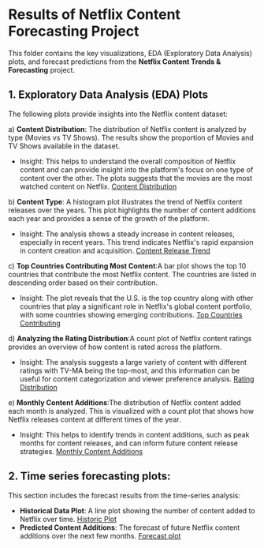 # Results of Netflix Content Forecasting Project

This folder contains the key visualizations, EDA (Exploratory Data Analysis) plots, and forecast predictions from the **Netflix Content Trends & Forecasting** project.

## 1. **Exploratory Data Analysis (EDA) Plots**

The following plots provide insights into the Netflix content dataset:

a) **Content Distribution**: The distribution of Netflix content is analyzed by type (Movies vs TV Shows). The results show the proportion of Movies and TV Shows available in the dataset. 

- Insight: This helps to understand the overall composition of Netflix content and can provide insight into the platform's focus on one type of content over the other. The plots suggests that the movies are the most watched content on Netflix.
[Content Distribution](Distribution_of_Movies_and_Tv_shows.png) 

b) **Content Type**: A histogram plot illustrates the trend of Netflix content releases over the years. This plot highlights the number of content additions each year and provides a sense of the growth of the platform.

- Insight: The analysis shows a steady increase in content releases, especially in recent years. This trend indicates Netflix's rapid expansion in content creation and acquisition.
[Content Release Trend](No._of_Netflix_content_release_over_the_years.png)

c) **Top Countries Contributing Most Content**:A bar plot shows the top 10 countries that contribute the most Netflix content. The countries are listed in descending order based on their contribution.

- Insight: The plot reveals that the U.S. is the top country along with other countries that play a significant role in Netflix's global content portfolio, with some countries showing emerging contributions.
[Top Countries Contributing](Top_10_countries_with_most_Netflix_contents.png)

d) **Analyzing the Rating Distribution**:A count plot of Netflix content ratings provides an overview of how content is rated across the platform.

- Insight: The analysis suggests a large variety of content with different ratings with TV-MA being the top-most, and this information can be useful for content categorization and viewer preference analysis.
[Rating Distribution](Distibution_of_ratings.png)

e) **Monthly Content Additions**:The distribution of Netflix content added each month is analyzed. This is visualized with a count plot that shows how Netflix releases content at different times of the year.

- Insight: This helps to identify trends in content additions, such as peak months for content releases, and can inform future content release strategies.
[Monthly Content Additions](Netflix_content_added_monthly.png)

## 2. **Time series forecasting plots**: 
This section includes the forecast results from the time-series analysis:

- **Historical Data Plot**: A line plot showing the number of content added to Netflix over time.
[Historic Plot](Historical_time_series.png)
- **Predicted Content Additions**: The forecast of future Netflix content additions over the next few months.
[Forecast plot](Forecast_plot.png)
